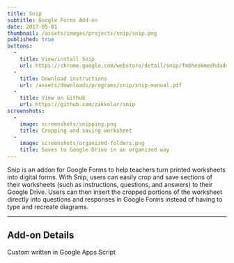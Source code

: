 ```yaml
---
title: Snip
subtitle: Google Forms Add-on
date: 2017-05-01
thumbnail: /assets/images/projects/snip/snip.png
published: true
buttons:
  -
    title: View/install Snip
    url: https://chrome.google.com/webstore/detail/snip/fmbheokmedhdadonfmcelkjlbgbbnnea
  -
    title: Download instructions
    url: /assets/downloads/programs/snip/snip-manual.pdf
  -
    title: View on Github
    url: https://github.com/zakkolar/snip
screenshots: 
  -
    image: screenshots/snipping.png
    title: Cropping and saving worksheet
  -
    image: screenshots/organized-folders.png
    title: Saves to Google Drive in an organized way
---
```


Snip is an addon for Google Forms to help teachers turn printed worksheets into digital forms. With Snip, users can easily crop and save sections of their worksheets (such as instructions, questions, and answers) to their Google Drive. Users can then insert the cropped portions of the worksheet directly into questions and responses in Google Forms instead of having to type and recreate diagrams.

-------

## Add-on Details

Custom written in Google Apps Script
